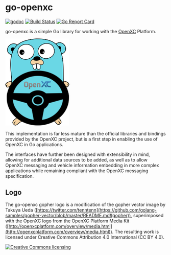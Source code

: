 # go-openxc

[![godoc](https://godoc.org/github.com/adaptant-labs/go-openxc?status.svg)](http://godoc.org/github.com/adaptant-labs/go-openxc)
[![Build Status](https://travis-ci.com/adaptant-labs/go-openxc.svg?branch=master)](https://travis-ci.com/adaptant-labs/go-openxc)
[![Go Report Card](https://goreportcard.com/report/github.com/adaptant-labs/go-openxc)](https://goreportcard.com/report/github.com/adaptant-labs/go-openxc)

go-openxc is a simple Go library for working with the [OpenXC](https://github.com/openxc) Platform.

<img src="https://raw.githubusercontent.com/adaptant-labs/go-openxc/master/go-openxc-logo.png" width="200">

This implementation is far less mature than the official libraries and bindings
provided by the OpenXC project, but is a first step in enabling the use of
OpenXC in Go applications.

The interfaces have further been designed with extensibility in mind, allowing
for additional data sources to be added, as well as to allow OpenXC messaging
and vehicle information embedding in more complex applications while remaining
compliant with the OpenXC messaging specification.

## Logo

The go-openxc gopher logo is a modification of the gopher vector image by Takuya Ueda ([https://twitter.com/tenntenn](https://github.com/golang-samples/gopher-vector/blob/master/README.md#gopher)), superimposed with the OpenXC logo from the OpenXC Platform Media Kit ([http://openxcplatform.com/overview/media.html](http://openxcplatform.com/overview/media.html)). The resulting work is licensed under Creative Commons Attribution 4.0 International (CC BY 4.0).

<a rel="license" href="http://creativecommons.org/licenses/by/4.0/deed.en">
	<img alt="Creative Commons licensing" style="border-width:0" src="http://i.creativecommons.org/l/by/4.0/88x31.png" />
</a>
